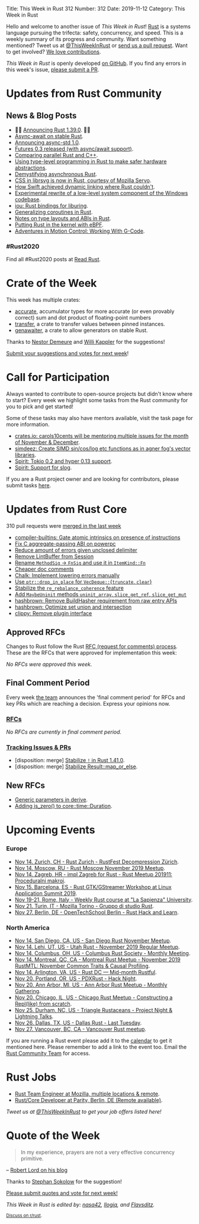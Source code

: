 Title: This Week in Rust 312
Number: 312
Date: 2019-11-12
Category: This Week in Rust

Hello and welcome to another issue of *This Week in Rust*!
[Rust](http://rust-lang.org) is a systems language pursuing the trifecta: safety, concurrency, and speed.
This is a weekly summary of its progress and community.
Want something mentioned? Tweet us at [@ThisWeekInRust](https://twitter.com/ThisWeekInRust) or [send us a pull request](https://github.com/cmr/this-week-in-rust).
Want to get involved? [We love contributions](https://github.com/rust-lang/rust/blob/master/CONTRIBUTING.md).

*This Week in Rust* is openly developed [on GitHub](https://github.com/cmr/this-week-in-rust).
If you find any errors in this week's issue, [please submit a PR](https://github.com/cmr/this-week-in-rust/pulls).

# Updates from Rust Community

## News & Blog Posts

* 🎈🎉 [Announcing Rust 1.39.0](https://blog.rust-lang.org/2019/11/07/Rust-1.39.0.html). 🎉🎈
* [Async-await on stable Rust](https://blog.rust-lang.org/2019/11/07/Async-await-stable.html).
* [Announcing async-std 1.0](https://async.rs/blog/announcing-async-std-1-0/).
* [Futures 0.3 released (with async/await support)](https://github.com/rust-lang-nursery/futures-rs/releases/tag/0.3.0).
* [Comparing parallel Rust and C++](https://parallel-rust-cpp.github.io/).
* [Using type-level programming in Rust to make safer hardware abstractions](https://blog.auxon.io/2019/10/25/type-level-registers/).
* [Demystifying asynchronous Rust](https://github.com/teh-cmc/rust-async/blob/master/README.md).
* [CSS in librsvg is now in Rust, courtesy of Mozilla Servo](https://people.gnome.org/~federico/blog/css-in-librsvg-is-now-in-rust.html).
* [How Swift achieved dynamic linking where Rust couldn't](https://gankra.github.io/blah/swift-abi/).
* [Experimental rewrite of a low-level system component of the Windows codebase](https://msrc-blog.microsoft.com/2019/11/07/using-rust-in-windows/).
* [iou: Rust bindings for liburing](https://boats.gitlab.io/blog/post/iou/).
* [Generalizing coroutines in Rust](https://samsartor.com/coroutines-1/).
* [Notes on type layouts and ABIs in Rust](https://gankra.github.io/blah/rust-layouts-and-abis/).
* [Putting Rust in the kernel with eBPF](https://blog.redsift.com/labs/putting-rust-in-the-kernel-with-ebpf/).
* [Adventures in Motion Control: Working With G-Code](http://adventures.michaelfbryan.com/posts/working-with-gcode/).

### #Rust2020

Find all #Rust2020 posts at [Read Rust](https://readrust.net/rust-2020/).

# Crate of the Week

This week has multiple crates:

* [accurate](https://crates.io/crates/accurate), accumulator types for more accurate (or even provably correct) sum and dot product of floating-point numbers
* [transfer](https://github.com/dureuill/transfer), a crate to transfer values between pinned instances.
* [genawaiter](https://github.com/whatisaphone/genawaiter), a crate to allow generators on stable Rust.

Thanks to [Nestor Demeure](https://users.rust-lang.org/t/crate-of-the-week/2704/666) and [Willi Kappler](https://users.rust-lang.org/t/crate-of-the-week/2704/669) for the suggestions!

[Submit your suggestions and votes for next week][submit_crate]!

[submit_crate]: https://users.rust-lang.org/t/crate-of-the-week/2704

# Call for Participation

Always wanted to contribute to open-source projects but didn't know where to start?
Every week we highlight some tasks from the Rust community for you to pick and get started!

Some of these tasks may also have mentors available, visit the task page for more information.

* [crates.io: carols10cents will be mentoring multiple issues for the month of November & December](https://github.com/rust-lang/crates.io/issues?q=is%3Aissue+is%3Aopen+sort%3Aupdated-desc+label%3AE-mentor).
* [simdeez: Create SIMD sin/cos/log etc functions as in agner fog's vector libraries](https://github.com/jackmott/simdeez/issues/17).
* [Spirit: Tokio 0.2 and hyper 0.13 support](https://github.com/vorner/spirit/issues/45).
* [Spirit: Support for slog](https://github.com/vorner/spirit/issues/46).

If you are a Rust project owner and are looking for contributors, please submit tasks [here][guidelines].

[guidelines]: https://users.rust-lang.org/t/twir-call-for-participation/4821

# Updates from Rust Core

310 pull requests were [merged in the last week][merged]

[merged]: https://github.com/search?q=is%3Apr+org%3Arust-lang+is%3Amerged+merged%3A2019-11-04..2019-11-11

* [compiler-builtins: Gate atomic intrinsics on presence of instructions](https://github.com/rust-lang/compiler-builtins/pull/324)
* [Fix C aggregate-passing ABI on powerpc](https://github.com/rust-lang/rust/pull/66050)
* [Reduce amount of errors given unclosed delimiter](https://github.com/rust-lang/rust/pull/65838)
* [Remove LintBuffer from Session](https://github.com/rust-lang/rust/pull/65835)
* [Rename `MethodSig` → `FnSig` and use it in `ItemKind::Fn`](https://github.com/rust-lang/rust/pull/66188)
* [Cheaper doc comments](https://github.com/rust-lang/rust/pull/65750)
* [Chalk: Implement lowering errors manually](https://github.com/rust-lang/chalk/pull/276)
* [Use `ptr::drop_in_place` for `VecDeque::`{`truncate`, `clear`}](https://github.com/rust-lang/rust/pull/65933)
* [Stabilize the `re_rebalance_coherence` feature](https://github.com/rust-lang/rust/pull/65879)
* [Add `MaybeUninit` methods `uninit_array`, `slice_get_ref`, `slice_get_mut`](https://github.com/rust-lang/rust/pull/65580)
* [hashbrown: Remove BuildHasher requirement from raw entry APIs](https://github.com/rust-lang/hashbrown/pull/123)
* [hashbrown: Optimize set union and intersection](https://github.com/rust-lang/hashbrown/pull/130)
* [clippy: Remove plugin interface](https://github.com/rust-lang/rust-clippy/pull/4714)

## Approved RFCs

Changes to Rust follow the Rust [RFC (request for comments)
process](https://github.com/rust-lang/rfcs#rust-rfcs). These
are the RFCs that were approved for implementation this week:

*No RFCs were approved this week.*

## Final Comment Period

Every week [the team](https://www.rust-lang.org/team.html) announces the
'final comment period' for RFCs and key PRs which are reaching a
decision. Express your opinions now.

### [RFCs](https://github.com/rust-lang/rfcs/labels/final-comment-period)

*No RFCs are currently in final comment period.*

### [Tracking Issues & PRs](https://github.com/rust-lang/rust/labels/final-comment-period)

* [disposition: merge] [Stabilize `!` in Rust 1.41.0](https://github.com/rust-lang/rust/pull/65355).
* [disposition: merge] [Stabilize Result::map_or_else](https://github.com/rust-lang/rust/pull/66322).

## New RFCs

* [Generic parameters in derive](https://github.com/rust-lang/rfcs/pull/2811).
* [Adding is_zero() to core::time::Duration](https://github.com/rust-lang/rfcs/pull/2814).

# Upcoming Events

### Europe

* [Nov 14. Zurich, CH - Rust Zurich - RustFest Decompression Zürich](https://www.meetup.com/Rust-Zurich/events/265593126/).
* [Nov 14. Moscow, RU - Rust Moscow November 2019 Meetup](https://www.meetup.com/ru-RU/Rust-%D0%B2-%D0%9C%D0%BE%D1%81%D0%BA%D0%B2%D0%B5/events/266184946/).
* [Nov 14. Zagreb, HR - impl Zagreb for Rust - Rust Meetup 201911: Proceduralni makroi](https://www.meetup.com/Zagreb-Rust-Meetup/events/266226748).
* [Nov 15. Barcelona, ES - Rust GTK/GStreamer Workshop at Linux Application Summit 2019](https://www.meetup.com/Barcelona-Free-Software/events/265596417/).
* [Nov 19-21, Rome, Italy - Weekly Rust course at "La Sapienza" University](https://lugsapienza.altervista.org/corsorust-nov2019).
* [Nov 21. Turin, IT - Mozilla Torino - Gruppo di studio Rust](https://www.meetup.com/Mozilla-Torino/events/265961100).
* [Nov 27. Berlin, DE - OpenTechSchool Berlin - Rust Hack and Learn](https://www.meetup.com/opentechschool-berlin/events/nxdpgryzpbkc/).

### North America

* [Nov 14. San Diego, CA, US - San Diego Rust November Meetup](https://www.meetup.com/San-Diego-Rust/events/265981542/).
* [Nov 14. Lehi, UT, US - Utah Rust - November 2019 Regular Meetup](https://www.meetup.com/utah-rust/events/265905259/).
* [Nov 14. Columbus, OH, US - Columbus Rust Society - Monthly Meeting](https://www.meetup.com/columbus-rs/events/dpkhgryzpbsb/).
* [Nov 14. Montreal, QC, CA - Montreal Rust Meetup - November 2019 RustMTL: November Common Traits & Causal Profiling](https://www.meetup.com/Rust-Montreal/events/prvrjryzpbqb/).
* [Nov 14. Arlington, VA, US - Rust DC — Mid-month Rustful](https://www.meetup.com/RustDC/events/265769078).
* [Nov 20. Portland, OR, US - PDXRust - Hack Night](https://www.meetup.com/PDXRust/events/265998640/).
* [Nov 20. Ann Arbor, MI, US - Ann Arbor Rust Meetup - Monthly Gathering](https://www.meetup.com/Ann-Arbor-Rust-Meetup/events/zdfscryzpbkc/).
* [Nov 20. Chicago, IL, US - Chicago Rust Meetup - Constructing a Repl(like) from scratch](https://www.meetup.com/Chicago-Rust-Meetup/events/266237535/).
* [Nov 25. Durham, NC, US - Triangle Rustaceans - Project Night & Lightning Talks](https://www.meetup.com/triangle-rustaceans/events/mfglwpyzpbhc/).
* [Nov 26. Dallas, TX, US - Dallas Rust - Last Tuesday](https://www.meetup.com/Dallas-Rust/events/zfgwzmyzpbjc/).
* [Nov 27. Vancouver, BC, CA - Vancouver Rust meetup](https://www.meetup.com/Vancouver-Rust/events/rwcpfryzpbkc/).

If you are running a Rust event please add it to the [calendar] to get
it mentioned here. Please remember to add a link to the event too.
Email the [Rust Community Team][community] for access.

[calendar]: https://www.google.com/calendar/embed?src=apd9vmbc22egenmtu5l6c5jbfc%40group.calendar.google.com
[community]: mailto:community-team@rust-lang.org

# Rust Jobs

* [Rust Team Engineer at Mozilla, multiple locations & remote](https://careers.mozilla.org/position/gh/1948149/).
* [Rust/Core Developer at Parity, Berlin, DE (Remote available)](https://www.parity.io/jobs/#undefined-rust-core-developer).

*Tweet us at [@ThisWeekInRust](https://twitter.com/ThisWeekInRust) to get your job offers listed here!*

# Quote of the Week

> In my experience, prayers are not a very effective concurrency primitive.

– [Robert Lord on his blog](https://lord.io/blog/2019/text-editing-hates-you-too/)

Thanks to [Stephan Sokolow](https://users.rust-lang.org/t/twir-quote-of-the-week/328/727) for the suggestion!

[Please submit quotes and vote for next week!](https://users.rust-lang.org/t/twir-quote-of-the-week/328)

*This Week in Rust is edited by: [nasa42](https://github.com/nasa42), [llogiq](https://github.com/llogiq), and [Flavsditz](https://github.com/Flavsditz).*

<small>[Discuss on r/rust](https://www.reddit.com/r/rust/comments/dvsuio/this_week_in_rust_312/).</small>
